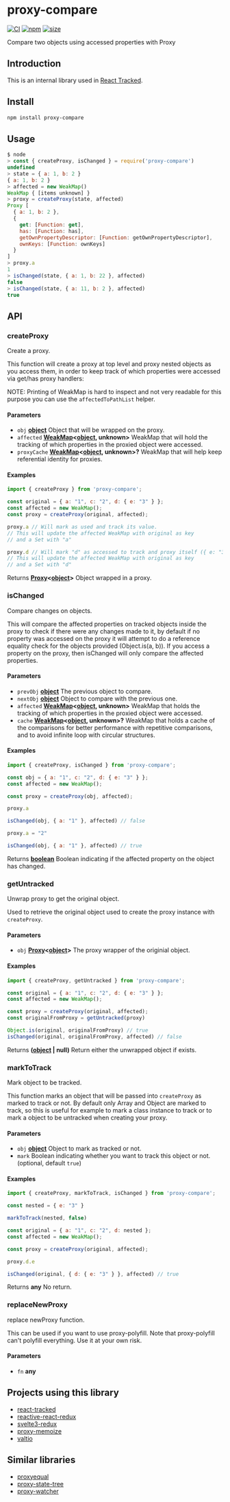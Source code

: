 # proxy-compare

[![CI](https://img.shields.io/github/workflow/status/dai-shi/proxy-compare/CI)](https://github.com/dai-shi/proxy-compare/actions?query=workflow%3ACI)
[![npm](https://img.shields.io/npm/v/proxy-compare)](https://www.npmjs.com/package/proxy-compare)
[![size](https://img.shields.io/bundlephobia/minzip/proxy-compare)](https://bundlephobia.com/result?p=proxy-compare)

Compare two objects using accessed properties with Proxy

## Introduction

This is an internal library used in [React Tracked](https://react-tracked.js.org).

## Install

```bash
npm install proxy-compare
```

## Usage

```javascript
$ node
> const { createProxy, isChanged } = require('proxy-compare')
undefined
> state = { a: 1, b: 2 }
{ a: 1, b: 2 }
> affected = new WeakMap()
WeakMap { [items unknown] }
> proxy = createProxy(state, affected)
Proxy [
  { a: 1, b: 2 },
  {
    get: [Function: get],
    has: [Function: has],
    getOwnPropertyDescriptor: [Function: getOwnPropertyDescriptor],
    ownKeys: [Function: ownKeys]
  }
]
> proxy.a
1
> isChanged(state, { a: 1, b: 22 }, affected)
false
> isChanged(state, { a: 11, b: 2 }, affected)
true
```

## API

<!-- Generated by documentation.js. Update this documentation by updating the source code. -->

### createProxy

Create a proxy.

This function will create a proxy at top level and proxy nested objects as you access them,
in order to keep track of which properties were accessed via get/has proxy handlers:

NOTE: Printing of WeakMap is hard to inspect and not very readable
for this purpose you can use the `affectedToPathList` helper.

#### Parameters

*   `obj` **[object](https://developer.mozilla.org/docs/Web/JavaScript/Reference/Global_Objects/Object)** Object that will be wrapped on the proxy.
*   `affected` **[WeakMap](https://developer.mozilla.org/docs/Web/JavaScript/Reference/Global_Objects/WeakMap)<[object](https://developer.mozilla.org/docs/Web/JavaScript/Reference/Global_Objects/Object), unknown>** WeakMap that will hold the tracking of which properties in the proxied object were accessed.
*   `proxyCache` **[WeakMap](https://developer.mozilla.org/docs/Web/JavaScript/Reference/Global_Objects/WeakMap)<[object](https://developer.mozilla.org/docs/Web/JavaScript/Reference/Global_Objects/Object), unknown>?** WeakMap that will help keep referential identity for proxies.

#### Examples

```javascript
import { createProxy } from 'proxy-compare';

const original = { a: "1", c: "2", d: { e: "3" } };
const affected = new WeakMap();
const proxy = createProxy(original, affected);

proxy.a // Will mark as used and track its value.
// This will update the affected WeakMap with original as key
// and a Set with "a"

proxy.d // Will mark "d" as accessed to track and proxy itself ({ e: "3" }).
// This will update the affected WeakMap with original as key
// and a Set with "d"
```

Returns **[Proxy](https://developer.mozilla.org/docs/Web/JavaScript/Reference/Global_Objects/Proxy)<[object](https://developer.mozilla.org/docs/Web/JavaScript/Reference/Global_Objects/Object)>** Object wrapped in a proxy.

### isChanged

Compare changes on objects.

This will compare the affected properties on tracked objects inside the proxy
to check if there were any changes made to it,
by default if no property was accessed on the proxy it will attempt to do a
reference equality check for the objects provided (Object.is(a, b)). If you access a property
on the proxy, then isChanged will only compare the affected properties.

#### Parameters

*   `prevObj` **[object](https://developer.mozilla.org/docs/Web/JavaScript/Reference/Global_Objects/Object)** The previous object to compare.
*   `nextObj` **[object](https://developer.mozilla.org/docs/Web/JavaScript/Reference/Global_Objects/Object)** Object to compare with the previous one.
*   `affected` **[WeakMap](https://developer.mozilla.org/docs/Web/JavaScript/Reference/Global_Objects/WeakMap)<[object](https://developer.mozilla.org/docs/Web/JavaScript/Reference/Global_Objects/Object), unknown>** WeakMap that holds the tracking of which properties in the proxied object were accessed.
*   `cache` **[WeakMap](https://developer.mozilla.org/docs/Web/JavaScript/Reference/Global_Objects/WeakMap)<[object](https://developer.mozilla.org/docs/Web/JavaScript/Reference/Global_Objects/Object), unknown>?** WeakMap that holds a cache of the comparisons for better performance with repetitive comparisons,
    and to avoid infinite loop with circular structures.

#### Examples

```javascript
import { createProxy, isChanged } from 'proxy-compare';

const obj = { a: "1", c: "2", d: { e: "3" } };
const affected = new WeakMap();

const proxy = createProxy(obj, affected);

proxy.a

isChanged(obj, { a: "1" }, affected) // false

proxy.a = "2"

isChanged(obj, { a: "1" }, affected) // true
```

Returns **[boolean](https://developer.mozilla.org/docs/Web/JavaScript/Reference/Global_Objects/Boolean)** Boolean indicating if the affected property on the object has changed.

### getUntracked

Unwrap proxy to get the original object.

Used to retrieve the original object used to create the proxy instance with `createProxy`.

#### Parameters

*   `obj` **[Proxy](https://developer.mozilla.org/docs/Web/JavaScript/Reference/Global_Objects/Proxy)<[object](https://developer.mozilla.org/docs/Web/JavaScript/Reference/Global_Objects/Object)>** The proxy wrapper of the originial object.

#### Examples

```javascript
import { createProxy, getUntracked } from 'proxy-compare';

const original = { a: "1", c: "2", d: { e: "3" } };
const affected = new WeakMap();

const proxy = createProxy(original, affected);
const originalFromProxy = getUntracked(proxy)

Object.is(original, originalFromProxy) // true
isChanged(original, originalFromProxy, affected) // false
```

Returns **([object](https://developer.mozilla.org/docs/Web/JavaScript/Reference/Global_Objects/Object) | null)** Return either the unwrapped object if exists.

### markToTrack

Mark object to be tracked.

This function marks an object that will be passed into `createProxy`
as marked to track or not. By default only Array and Object are marked to track,
so this is useful for example to mark a class instance to track or to mark a object
to be untracked when creating your proxy.

#### Parameters

*   `obj` **[object](https://developer.mozilla.org/docs/Web/JavaScript/Reference/Global_Objects/Object)** Object to mark as tracked or not.
*   `mark`  Boolean indicating whether you want to track this object or not. (optional, default `true`)

#### Examples

```javascript
import { createProxy, markToTrack, isChanged } from 'proxy-compare';

const nested = { e: "3" }

markToTrack(nested, false)

const original = { a: "1", c: "2", d: nested };
const affected = new WeakMap();

const proxy = createProxy(original, affected);

proxy.d.e

isChanged(original, { d: { e: "3" } }, affected) // true
```

Returns **any** No return.

### replaceNewProxy

replace newProxy function.

This can be used if you want to use proxy-polyfill.
Note that proxy-polyfill can't polyfill everything.
Use it at your own risk.

#### Parameters

*   `fn` **any** 

## Projects using this library

*   [react-tracked](https://github.com/dai-shi/react-tracked)
*   [reactive-react-redux](https://github.com/dai-shi/reactive-react-redux)
*   [svelte3-redux](https://github.com/dai-shi/svelte3-redux)
*   [proxy-memoize](https://github.com/dai-shi/proxy-memoize)
*   [valtio](https://github.com/pmndrs/valtio)

## Similar libraries

*   [proxyequal](https://www.npmjs.com/package/proxyequal)
*   [proxy-state-tree](https://www.npmjs.com/package/proxy-state-tree)
*   [proxy-watcher](https://www.npmjs.com/package/proxy-watcher)
